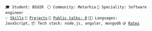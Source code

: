 <code>🎓 Student: BSUIR </code>
<code>⚪ Community: Metarhia</code>
<code>👷 Speciality: Software engineer </code><br>
<code>💡 [Skills](SKILLS.md)</code>
<code>🧻 [Projects](PROJECTS.md)</code>
<code>📢 [Public talks: 0](TALKS.md)</code>
<code>🧑‍💻 Languages: JavaScript,</code>
<code>📦 Tech stack: node.js, angular, mongodb</code>
<code>🪙 [Rates](RATES.md)</code><br>

